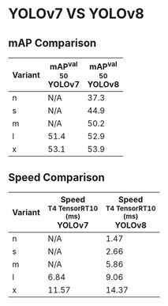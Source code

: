 ---
---
# YOLOv7 VS YOLOv8

## mAP Comparison

| **Variant** | <center><span style='width: 400px;'>**mAP<sup>val<br>50**<br>**YOLOv7**</span></center> | <center><span style='width: 400px;'>**mAP<sup>val<br>50**<br>**YOLOv8**</span></center> |
|----|----------------------------------|------------------------------------|
| n | N/A | 37.3 |
| s | N/A | 44.9 |
| m | N/A | 50.2 |
| l | 51.4 | 52.9 |
| x | 53.1 | 53.9 |

## Speed Comparison

| **Variant** | <center><span style='width: 200px;'>**Speed**<br><sup>T4 TensorRT10<br>(ms)</sup><br>**YOLOv7**</span></center> | <center><span style='width: 200px;'>**Speed**<br><sup>T4 TensorRT10<br>(ms)</sup><br>**YOLOv8**</span></center> |
|---------|-----------------------|-----------------------|
| n | N/A | 1.47 |
| s | N/A | 2.66 |
| m | N/A | 5.86 |
| l | 6.84 | 9.06 |
| x | 11.57 | 14.37 |
